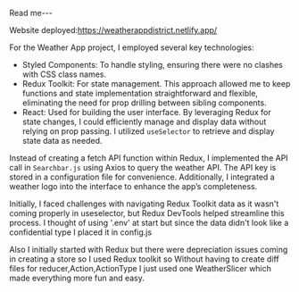 Read me---

Website deployed:https://weatherappdistrict.netlify.app/

For the Weather App project, I employed several key technologies:

- Styled Components: To handle styling, ensuring there were no clashes with CSS class names.
- Redux Toolkit: For state management. This approach allowed me to keep functions and state implementation straightforward and flexible, eliminating the need for prop drilling between sibling components.
- React: Used for building the user interface. By leveraging Redux for state changes, I could efficiently manage and display data without relying on prop passing. I utilized `useSelector` to retrieve and display state data as needed.

Instead of creating a fetch API function within Redux, I implemented the API call in `Searchbar.js` using Axios to query the weather API. The API key is stored in a configuration file for convenience. Additionally, I integrated a weather logo into the interface to enhance the app’s completeness.

Initially, I faced challenges with navigating Redux Toolkit data as it wasn't coming properly in useselector, but Redux DevTools helped streamline this process. I thought of using '.env' at start but since the data didn't look like a confidential type I placed it in config.js

Also I initially started with Redux but there were depreciation issues coming in creating a store so I used Redux toolkit so Without having to create diff files for reducer,Action,ActionType I just used one WeatherSlicer
which made everything more fun and easy.
